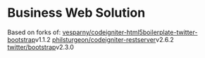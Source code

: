 Business Web Solution
=====================

Based on forks of:
[vesparny/codeigniter-html5boilerplate-twitter-bootstrap](https://github.com/vesparny/codeigniter-html5boilerplate-twitter-bootstrap)v1.1.2
[philsturgeon/codeigniter-restserver](https://github.com/philsturgeon/codeigniter-restserver)v2.6.2
[twitter/bootstrap](https://github.com/twitter/bootstrap/)v2.3.0


